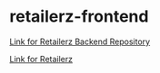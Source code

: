 # retailerz-frontend
[Link for Retailerz Backend Repository](https://github.com/msimov/retailerz-backend)

[Link for Retailerz](http://retailerz.herokuapp.com/)
